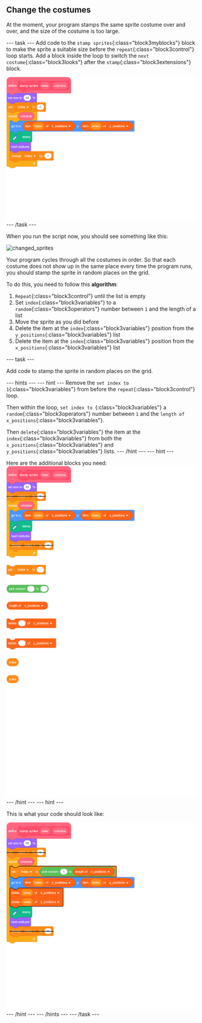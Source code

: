 ## Change the costumes

At the moment, your program stamps the same sprite costume over and over, and the size of the costume is too large.

--- task ---
Add code to the `stamp sprites`{:class="block3myblocks"} block to make the sprite a suitable size before the `repeat`{:class="block3control"} loop starts. Add a block inside the loop to switch the `next costume`{:class="block3looks"} after the `stamp`{:class="block3extensions"} block.

![blocks_1545309760_9727025](images/blocks_1545309760_9727025.png)
--- /task ---

When you run the script now, you should see something like this:

![changed_sprites](images/changed_sprites.png)
	
Your program cycles through all the costumes in order. So that each costume does not show up in the same place every time the program runs, you should stamp the sprite in random places on the grid.

To do this, you need to follow this **algorithm**:
  1. `Repeat`{:class="block3control"} until the list is empty
  1. Set `index`{:class="block3variables"} to a `random`{:class="block3operators"} number between `1` and the length of a list
  2. Move the sprite as you did before
  3. Delete the item at the `index`{:class="block3variables"} position from the `y_positions`{:class="block3variables"} list
  4. Delete the item at the `index`{:class="block3variables"} position from the `x_positions`{:class="block3variables"} list
  
--- task ---

Add code to stamp the sprite in random places on the grid.

--- hints --- --- hint ---
Remove the `set index to 1`{:class="block3variables"} from before the `repeat`{:class="block3control"} loop.

Then within the loop, `set index to `{:class="block3variables"} a `random`{:class="block3operators"} number between `1` and the `length of x_positions`{:class="block3variables"}.

Then `delete`{:class="block3variables"} the item at the `index`{:class="block3variables"} from both the `x_positions`{:class="block3variables"} and `y_positions`{:class="block3variables"} lists.
--- /hint --- --- hint ---

Here are the additional blocks you need:
![blocks_1545309762_1951864](images/blocks_1545309762_1951864.png)
--- /hint --- --- hint ---

This is what your code should look like:

![blocks_1545309763_4913654](images/blocks_1545309763_4913654.png)
--- /hint --- --- /hints ---
--- /task ---
